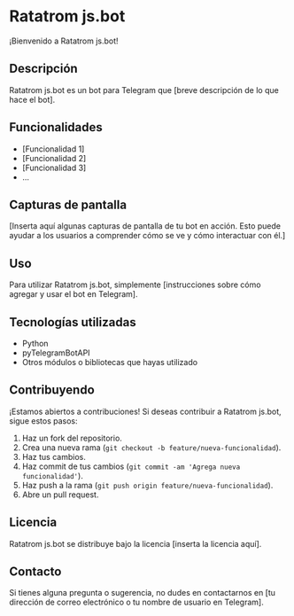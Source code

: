 # Ratatrom js.bot

¡Bienvenido a Ratatrom js.bot!

## Descripción

Ratatrom js.bot es un bot para Telegram que [breve descripción de lo que hace el bot].

## Funcionalidades

- [Funcionalidad 1]
- [Funcionalidad 2]
- [Funcionalidad 3]
- ...

## Capturas de pantalla

[Inserta aquí algunas capturas de pantalla de tu bot en acción. Esto puede ayudar a los usuarios a comprender cómo se ve y cómo interactuar con él.]

## Uso

Para utilizar Ratatrom js.bot, simplemente [instrucciones sobre cómo agregar y usar el bot en Telegram].

## Tecnologías utilizadas

- Python
- pyTelegramBotAPI
- Otros módulos o bibliotecas que hayas utilizado

## Contribuyendo

¡Estamos abiertos a contribuciones! Si deseas contribuir a Ratatrom js.bot, sigue estos pasos:

1. Haz un fork del repositorio.
2. Crea una nueva rama (`git checkout -b feature/nueva-funcionalidad`).
3. Haz tus cambios.
4. Haz commit de tus cambios (`git commit -am 'Agrega nueva funcionalidad'`).
5. Haz push a la rama (`git push origin feature/nueva-funcionalidad`).
6. Abre un pull request.

## Licencia

Ratatrom js.bot se distribuye bajo la licencia [inserta la licencia aquí].

## Contacto

Si tienes alguna pregunta o sugerencia, no dudes en contactarnos en [tu dirección de correo electrónico o tu nombre de usuario en Telegram].
